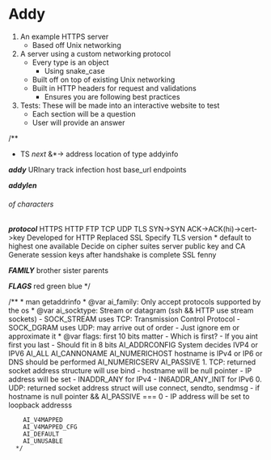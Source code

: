 # Addy
1. An example HTTPS server
	- Based off Unix networking
2. A server using a custom networking protocol
	- Every type is an object
		- Using snake_case
	- Built off on top of existing Unix networking
	- Built in HTTP headers for request and validations
		- Ensures you are following best practices
3. Tests: These will be made into an interactive website to test
	- Each section will be a question
	- User will provide an answer

/**
  * TS
  *next* 
  &*-> address location of type addyinfo

  ***addy***
  URInary track infection
  host
  base_url
  endpoints

  ***addylen***
  ###### of characters

  ***protocol***
  HTTPS
  HTTP
  FTP
  TCP
  UDP
  TLS 
  	SYN->SYN ACK->ACK(hi)->cert->key
	Developed for HTTP
	Replaced SSL
	Specify TLS version
	  * default to highest one available
	Decide on cipher suites
	server public key and CA 
	Generate session keys after handshake is complete
  SSL
  fenny


  ***FAMILY***
  brother
  sister
  parents

  ***FLAGS***
  red
  green
  blue
*/

/**
	  * man getaddrinfo 
	  * @var ai_family: Only accept protocols supported by the os
	  * @var ai_socktype: Stream or datagram (ssh && HTTP use stream sockets)
	   	- SOCK_STREAM uses TCP: Transmission Control Protocol
		- SOCK_DGRAM uses UDP: may arrive out of order
			- Just ignore em or approximate it
	  * @var flags: first 10 bits matter
	  	- Which is first?
		- If you aint first you last
		- Should fit in 8 bits
		AI_ADDRCONFIG System decides IVP4 or IPV6
		AI_ALL 
		AI_CANNONAME
		AI_NUMERICHOST hostname is IPv4 or IP6 or DNS should be performed
		AI_NUMERICSERV
		AI_PASSIVE 
			1. TCP: returned socket address structure will use bind
				- hostname will be null pointer
				- IP address will be set 
					- INADDR_ANY for IPv4
					- IN6ADDR_ANY_INIT for IPv6
			0. UDP: returned socket address struct will use connect, sendto, sendmsg
				- if hostname is null pointer && AI_PASSIVE === 0
					- IP address will be set to loopback addresss 

		AI_V4MAPPED
		AI_V4MAPPED_CFG
		AI_DEFAULT
		AI_UNUSABLE	
	  */
